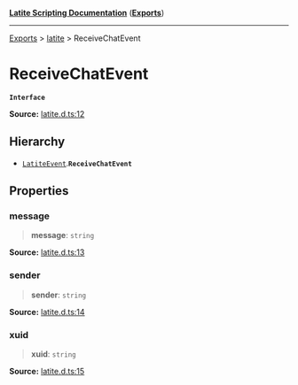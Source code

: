 [**Latite Scripting Documentation**](../../README.md) ([**Exports**](../../exports.md))

---

[Exports](../../exports.md) > [latite](../index.md) > ReceiveChatEvent

# ReceiveChatEvent

**`Interface`**

**Source:** [latite.d.ts:12](https://github.com/LatiteScripting/latitescripting.github.io/blob/eee19f3/definitions/latite.d.ts#L12)

## Hierarchy

- [`LatiteEvent`](interface.LatiteEvent.md).**`ReceiveChatEvent`**

## Properties

### message

> **message**: `string`

**Source:** [latite.d.ts:13](https://github.com/LatiteScripting/latitescripting.github.io/blob/eee19f3/definitions/latite.d.ts#L13)

### sender

> **sender**: `string`

**Source:** [latite.d.ts:14](https://github.com/LatiteScripting/latitescripting.github.io/blob/eee19f3/definitions/latite.d.ts#L14)

### xuid

> **xuid**: `string`

**Source:** [latite.d.ts:15](https://github.com/LatiteScripting/latitescripting.github.io/blob/eee19f3/definitions/latite.d.ts#L15)
